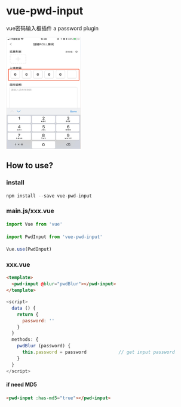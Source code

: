 # vue-pwd-input
vue密码输入框插件 a password plugin

<img src="https://raw.githubusercontent.com/dlt1111/vue-pwd-input/master/example/m_exp.jpg" width="200" height="300">

## How to use?

### install

```javascript
npm install --save vue-pwd-input
```

### main.js/xxx.vue

```javascript
import Vue from 'vue'

import PwdInput from 'vue-pwd-input'

Vue.use(PwdInput)
```

### xxx.vue

```html
<template>
  <pwd-input @blur="pwdBlur"></pwd-input>
</template>
```
```javascript
<script>
  data () {
    return {
      password: ''
    }
  }
  methods: {
    pwdBlur (password) {
      this.password = password            // get input password
    }
  }
</script>
```
#### if need MD5

```html
<pwd-input :has-md5="true"></pwd-input>
